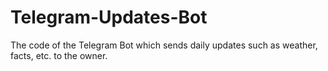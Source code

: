 # Telegram-Updates-Bot
The code of the Telegram Bot which sends daily updates such as weather, facts, etc. to the owner.
